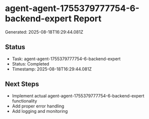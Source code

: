 # agent-agent-1755379777754-6-backend-expert Report

Generated: 2025-08-18T16:29:44.081Z

## Status
- Task: agent-agent-1755379777754-6-backend-expert
- Status: Completed
- Timestamp: 2025-08-18T16:29:44.081Z

## Next Steps
- Implement actual agent-agent-1755379777754-6-backend-expert functionality
- Add proper error handling
- Add logging and monitoring
